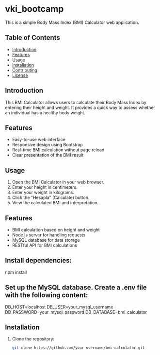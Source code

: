 # vki_bootcamp

This is a simple Body Mass Index (BMI) Calculator web application.

## Table of Contents

- [Introduction](#introduction)
- [Features](#features)
- [Usage](#usage)
- [Installation](#installation)
- [Contributing](#contributing)
- [License](#license)

## Introduction

This BMI Calculator allows users to calculate their Body Mass Index by entering their height and weight. It provides a quick way to assess whether an individual has a healthy body weight.

## Features

- Easy-to-use web interface
- Responsive design using Bootstrap
- Real-time BMI calculation without page reload
- Clear presentation of the BMI result

## Usage

1. Open the BMI Calculator in your web browser.
2. Enter your height in centimeters.
3. Enter your weight in kilograms.
4. Click the "Hesapla" (Calculate) button.
5. View the calculated BMI and interpretation.

## Features

- BMI calculation based on height and weight
- Node.js server for handling requests
- MySQL database for data storage
- RESTful API for BMI calculations

## Install dependencies:
npm install
## Set up the MySQL database. Create a .env file with the following content:
DB_HOST=localhost
DB_USER=your_mysql_username
DB_PASSWORD=your_mysql_password
DB_DATABASE=bmi_calculator

## Installation

1. Clone the repository:

   ```bash
   git clone https://github.com/your-username/bmi-calculator.git
